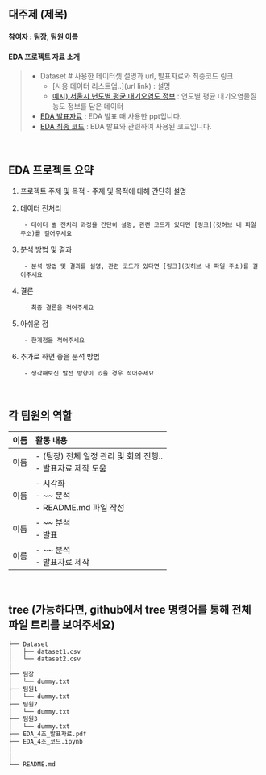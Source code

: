 ## 대주제 (제목)
#### 참여자 : 팀장, 팀원 이름
#### EDA 프로젝트 자료 소개
> * Dataset # 사용한 데이터셋 설명과 url, 발표자료와 최종코드 링크 
>   * [사용 데이터 리스트업..](url link) : 설명
>   * [예시) 서울시 년도별 평균 대기오염도 정보](https://data.seoul.go.kr/dataList/OA-2216/S/1/datasetView.do) : 연도별 평균 대기오염물질 농도 정보를 담은 데이터
> * [EDA 발표자료](EDA_##조_발표자료.pdf) : EDA 발표 때 사용한 ppt입니다.
> * [EDA 최종 코드](EDA_##조_코드.ipynb) : EDA 발표와 관련하여 사용된 코드입니다.

<br>



## EDA 프로젝트 요약

1. 프로젝트 주제 및 목적
        - 주제 및 목적에 대해 간단히 설명 

2. 데이터 전처리

        - 데이터 별 전처리 과정을 간단히 설명, 관련 코드가 있다면 [링크](깃허브 내 파일 주소)를 걸어주세요
            
 
3. 분석 방법 및 결과
    
        - 분석 방법 및 결과를 설명, 관련 코드가 있다면 [링크](깃허브 내 파일 주소)를 걸어주세요
		    
4. 결론

        - 최종 결론을 적어주세요
    
5. 아쉬운 점
    
        - 한계점을 적어주세요

6. 추가로 하면 좋을 분석 방법
    
        - 생각해보신 발전 방향이 있을 경우 적어주세요

<br>



 ## 각 팀원의 역할
 
|이름|활동 내용| 
|:---:|:---|
|이름| - (팀장) 전체 일정 관리 및 회의 진행..<br> - 발표자료 제작 도움| 
|이름| - 시각화<br> - ~~ 분석<br> - README.md 파일 작성| 
|이름| - ~~ 분석 <br> - 발표|
|이름| - ~~ 분석<br> - 발표자료 제작| 
<br/>



## tree (가능하다면, github에서 tree 명령어를 통해 전체 파일 트리를 보여주세요)
```bash
├── Dataset
│   ├── dataset1.csv
│   └── dataset2.csv
│
├── 팀장
│   └── dummy.txt
├── 팀원1
│   └── dummy.txt
├── 팀원2
│   └── dummy.txt
├── 팀원3
│   └── dummy.txt
├── EDA_4조_발표자료.pdf
├── EDA_4조_코드.ipynb
│   
│
└── README.md
``` 
